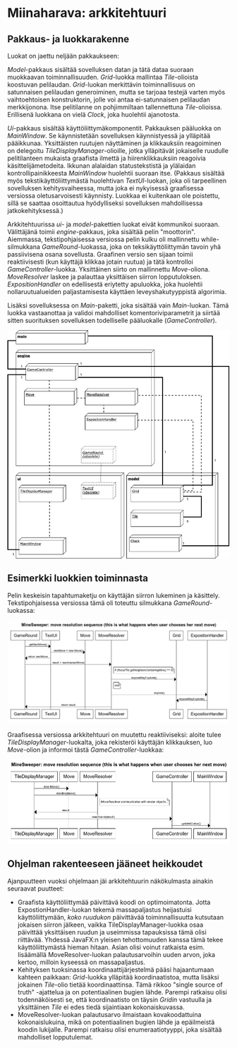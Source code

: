 # Miinaharava: arkkitehtuuri

## Pakkaus- ja luokkarakenne

Luokat on jaettu neljään pakkaukseen:

_Model_-pakkaus sisältää sovelluksen datan ja tätä dataa suoraan muokkaavan toiminnallisuuden. _Grid_-luokka mallintaa _Tile_-olioista koostuvan pelilaudan. _Grid_-luokan merkittävin toiminnallisuus on satunnaisen pelilaudan generoiminen, mutta se tarjoaa testejä varten myös vaihtoehtoisen konstruktorin, jolle voi antaa ei-satunnaisen pelilaudan merkkijonona. Itse pelitilanne on pohjimmiltaan tallennettuna _Tile_-olioissa. Erillisenä luokkana on vielä _Clock_, joka huolehtii ajanotosta.

_Ui_-pakkaus sisältää käyttöliittymäkomponentit. Pakkauksen pääluokka on _MainWindow_. Se käynnistetään sovelluksen käynnistyessä ja ylläpitää pääikkunaa. Yksittäisten ruutujen näyttäminen ja klikkauksiin reagoiminen on delegoitu _TileDisplayManager_-olioille, jotka ylläpitävät jokaiselle ruudulle pelitilanteen mukaista graafista ilmettä ja hiirenklikkauksiin reagoivia käsittelijämetodeita. Ikkunan alalaidan statustekstistä ja ylälaidan kontrollipainikkeesta _MainWindow_ huolehtii suoraan itse. (Pakkaus sisältää myös tekstikäyttöliittymästä huolehtivan _TextUI_-luokan, joka oli tarpeellinen sovelluksen kehitysvaiheessa, mutta joka ei nykyisessä graafisessa versiossa oletusarvoisesti käynnisty. Luokkaa ei kuitenkaan ole poistettu, sillä se saattaa osoittautua hyödylliseksi sovelluksen mahdollisessa jatkokehityksessä.)

Arkkitehtuurissa _ui_- ja _model_-pakettien luokat eivät kommunikoi suoraan. Välittäjänä toimii _engine_-pakkaus, joka sisältää pelin "moottorin". Aiemmassa, tekstipohjaisessa versiossa pelin kulku oli mallinnettu while-silmukkana _GameRound_-luokassa, joka on teksikäyttöliittymän tavoin yhä passiivisena osana sovellusta. Graafinen versio sen sijaan toimii reaktiivisesti (kun käyttäjä klikkaa jotain ruutua) ja tätä kontrolloi _GameController_-luokka. Yksittäinen siirto on mallinnettu _Move_-oliona. _MoveResolver_ laskee ja palauttaa yksittäisen siirron lopputuloksen. _ExpositionHandler_ on edellisestä eriytetty apuluokka, joka huolehtii nollaruutualueiden paljastamisesta käyttäen leveyshakutyyppistä algorimia.

Lisäksi sovelluksessa on _Main_-paketti, joka sisältää vain _Main_-luokan. Tämä luokka vastaanottaa ja validoi mahdolliset komentoriviparametrit ja siirtää sitten suorituksen sovelluksen todelliselle pääluokalle (_GameController_).

![](MineSweeper_architecture.png)



## Esimerkki luokkien toiminnasta

Pelin keskeisin tapahtumaketju on käyttäjän siirron lukeminen ja käsittely. Tekstipohjaisessa versiossa tämä oli toteuttu silmukkana _GameRound_-luokassa:

![](MineSweeper_sequence.png)

Graafisessa versiossa arkkitehtuuri on muutettu reaktiiviseksi: aloite tulee _TileDisplayManager_-luokalta, joka rekisteröi käyttäjän klikkauksen, luo _Move_-olion ja informoi tästä _GameController_-luokkaa:

![](MineSweeper_sequence2.png)

## Ohjelman rakenteeseen jääneet heikkoudet

Ajanpuutteen vuoksi ohjelmaan jäi arkkitehtuurin näkökulmasta ainakin seuraavat puutteet:

* Graafista käyttöliittymää päivittävä koodi on optimoimatonta. Jotta ExpostionHandler-luokan tekemä massapaljastus heijastuisi  käyttöliittymään, _koko ruudukon_ päivittävää toiminnallisuutta kutsutaan jokaisen siirron jälkeen, vaikka TileDisplayManager-luokka osaa päivittää yksittäisen ruudun ja useimmissa tapauksissa tämä olisi riittävää. Yhdessä JavaFX:n yleisen tehottomuuden kanssa tämä tekee käyttöliittymästä hieman hitaan. Asian olisi voinut ratkaista esim. lisäämällä MoveResolver-luokan palautusarvoihin uuden arvon, joka kertoo, milloin kyseessä on massapaljastus.
* Kehityksen tuoksinassa koordinaattijärjestelmä pääsi hajaantumaan kahteen paikkaan: _Grid_-luokka ylläpitää koordinaatistoa, mutta lisäksi jokainen _Tile_-olio tietää koordinaattinsa. Tämä rikkoo "single source of truth" -ajattelua ja on potentiaalinen bugien lähde. Parempi ratkaisu olisi todennäköisesti se, että koordinaatisto on täysin _Gridin_ vastuulla ja yksittäinen _Tile_ ei edes tiedä sijaintiaan kokonaiskuvassa.
* MoveResolver-luokan palautusarvo ilmaistaan kovakoodattuina kokonaislukuina, mikä on potentiaalinen bugien lähde ja epäilmeistä koodin lukijalle. Parempi ratkaisu olisi enumeraatiotyyppi, joka sisältää mahdolliset lopputulemat.

